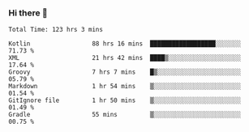 ### Hi there 👋

<!--START_SECTION:waka-->

```text
Total Time: 123 hrs 3 mins

Kotlin                 88 hrs 16 mins  ██████████████████░░░░░░░   71.73 %
XML                    21 hrs 42 mins  ████▒░░░░░░░░░░░░░░░░░░░░   17.64 %
Groovy                 7 hrs 7 mins    █▒░░░░░░░░░░░░░░░░░░░░░░░   05.79 %
Markdown               1 hr 54 mins    ▒░░░░░░░░░░░░░░░░░░░░░░░░   01.54 %
GitIgnore file         1 hr 50 mins    ▒░░░░░░░░░░░░░░░░░░░░░░░░   01.49 %
Gradle                 55 mins         ▒░░░░░░░░░░░░░░░░░░░░░░░░   00.75 %
```

<!--END_SECTION:waka-->

<!--
**AndroidLion48/AndroidLion48** is a ✨ _special_ ✨ repository because its `README.md` (this file) appears on your GitHub profile.

Here are some ideas to get you started:

- 🔭 I’m currently working on becoming a full time professional software developer for Android Mobile Applications
- 🌱 I’m currently learning Kotlin, Jetpack Compose, and Android Studio.
- 👯 I’m looking to collaborate on Mobile Applications
- 🤔 I’m looking for help with career advancement.
- 💬 Ask me about my journey in entering the Software Development Industry
- 📫 How to reach me: Here
- 😄 Pronouns: Him
- ⚡ Fun fact: Something
-->
